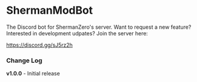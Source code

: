 # ShermanModBot

The Discord bot for ShermanZero's server.  Want to request a new feature?  Interested in development udpates?  Join the server here:

https://discord.gg/sJ5rz2h


### Change Log
**v1.0.0** - Initial release
